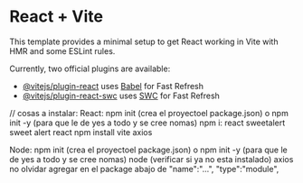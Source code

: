 # React + Vite

This template provides a minimal setup to get React working in Vite with HMR and some ESLint rules.

Currently, two official plugins are available:

- [@vitejs/plugin-react](https://github.com/vitejs/vite-plugin-react/blob/main/packages/plugin-react/README.md) uses [Babel](https://babeljs.io/) for Fast Refresh
- [@vitejs/plugin-react-swc](https://github.com/vitejs/vite-plugin-react-swc) uses [SWC](https://swc.rs/) for Fast Refresh


// cosas a instalar:
React:
npm init (crea el proyectoel package.json) o npm init -y  (para que le de yes a todo y se cree nomas)
npm i:
react
sweetalert
sweet alert react
npm install
vite
axios


Node:
npm init (crea el proyectoel package.json) o npm init -y  (para que le de yes a todo y se cree nomas)
node (verificar si ya no esta instalado)
axios
no olvidar agregar en el package abajo de "name":"...", "type":"module",

